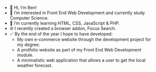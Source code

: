 - 👋 Hi, I’m Ben!
- 👀 I’m interested in Front End Web Development and currently study Computer Science.
- 🌱 I’m currently learning HTML, CSS, JavaScript & PHP.
- 🌐 I recently created a browser addon, Focus Search.
- ✅ By the end of the year I hope to have developed:
    - My own e-commerce website through the development project for my degree.
    - A protfolio website as part of my Front End Web Development module.
    - A minimalistic web application that allows a user to get the local weather forecast.

<!---
BenEmm/BenEmm is a ✨ special ✨ repository because its `README.md` (this file) appears on your GitHub profile.
You can click the Preview link to take a look at your changes.
--->
